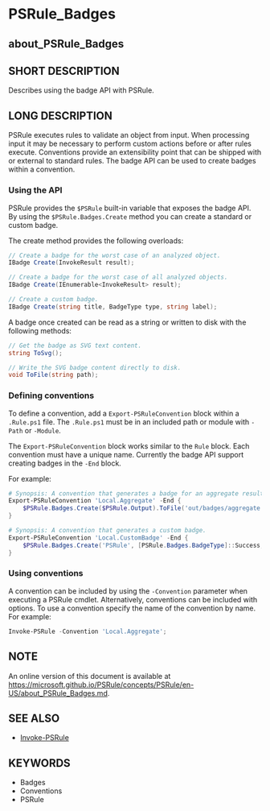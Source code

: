 # PSRule_Badges

## about_PSRule_Badges

## SHORT DESCRIPTION

Describes using the badge API with PSRule.

## LONG DESCRIPTION

PSRule executes rules to validate an object from input.
When processing input it may be necessary to perform custom actions before or after rules execute.
Conventions provide an extensibility point that can be shipped with or external to standard rules.
The badge API can be used to create badges within a convention.

### Using the API

PSRule provides the `$PSRule` built-in variable that exposes the badge API.
By using the `$PSRule.Badges.Create` method you can create a standard or custom badge.

The create method provides the following overloads:

```csharp
// Create a badge for the worst case of an analyzed object.
IBadge Create(InvokeResult result);

// Create a badge for the worst case of all analyzed objects.
IBadge Create(IEnumerable<InvokeResult> result);

// Create a custom badge.
IBadge Create(string title, BadgeType type, string label);
```

A badge once created can be read as a string or written to disk with the following methods:

```csharp
// Get the badge as SVG text content.
string ToSvg();

// Write the SVG badge content directly to disk.
void ToFile(string path);
```

### Defining conventions

To define a convention, add a `Export-PSRuleConvention` block within a `.Rule.ps1` file.
The `.Rule.ps1` must be in an included path or module with `-Path` or `-Module`.

The `Export-PSRuleConvention` block works similar to the `Rule` block.
Each convention must have a unique name.
Currently the badge API support creating badges in the `-End` block.

For example:

```powershell
# Synopsis: A convention that generates a badge for an aggregate result.
Export-PSRuleConvention 'Local.Aggregate' -End {
    $PSRule.Badges.Create($PSRule.Output).ToFile('out/badges/aggregate.svg');
}
```

```powershell
# Synopsis: A convention that generates a custom badge.
Export-PSRuleConvention 'Local.CustomBadge' -End {
    $PSRule.Badges.Create('PSRule', [PSRule.Badges.BadgeType]::Success, 'OK').ToFile('out/badges/custom.svg');
}
```

### Using conventions

A convention can be included by using the `-Convention` parameter when executing a PSRule cmdlet.
Alternatively, conventions can be included with options.
To use a convention specify the name of the convention by name.
For example:

```powershell
Invoke-PSRule -Convention 'Local.Aggregate';
```

## NOTE

An online version of this document is available at https://microsoft.github.io/PSRule/concepts/PSRule/en-US/about_PSRule_Badges.md.

## SEE ALSO

- [Invoke-PSRule](https://microsoft.github.io/PSRule/commands/PSRule/en-US/Invoke-PSRule.html)

## KEYWORDS

- Badges
- Conventions
- PSRule
